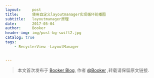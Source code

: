 ```yaml
---
layout:     post
title:      使用自定义layoutmanager实现循环轮播图
subtitle:   layoutmanager原理
date:       2017-05-04
author:     Booker
header-img: img/post-bg-swift2.jpg
catalog: true
tags:
    - RecyclerView -LayoutManager


---
```



> 本文首次发布于 [Booker Blog](http://stephengiant.github.io), 作者 [@Booker](http://github.com/stephengiant) ,转载请保留原文链接.